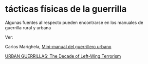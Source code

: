 # tácticas físicas de la guerrilla

Algunas fuentes al respecto pueden encontrarse en los manuales de guerrilla rural y urbana

Ver:

Carlos Marighela, [Mini-manual del guerrillero urbano](https://www.marxists.org/espanol/marigh/obras/mini.htm)

[URBAN GUERRILLAS: The Decade of Left-Wing Terrorism](https://www.youtube.com/watch?v=I-pdWG8YkZ8)